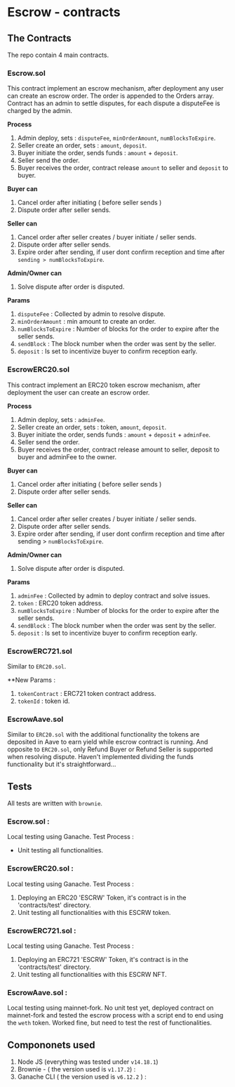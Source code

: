 # Escrow - contracts



## The Contracts

The repo contain 4 main contracts. 

### Escrow.sol
This contract implement an escrow mechanism, after deployment any user can create an escrow order. The order is appended to the Orders array. Contract has an admin to settle disputes, for each dispute a disputeFee is charged by the admin.

**Process** 
  1. Admin deploy, sets : `disputeFee`, `minOrderAmount`, `numBlocksToExpire`.
  2. Seller create an order, sets : `amount`, `deposit`.
  3. Buyer initiate the order, sends funds : `amount` + `deposit`.
  4. Seller send the order.
  5. Buyer receives the order, contract release `amount` to seller and `deposit` to buyer.
  
**Buyer can**
  1. Cancel order after initiating ( before seller sends )
  2. Dispute order after seller sends.

**Seller can**
  1. Cancel order after seller creates / buyer initiate / seller sends.
  2. Dispute order after seller sends.
  3. Expire order after sending, if user dont confirm reception and time after `sending > numBlocksToExpire`.
  
**Admin/Owner can**
  1. Solve dispute after order is disputed.
  
**Params** 
  1. `disputeFee` : Collected by admin to resolve dispute.
  2. `minOrderAmount` : min amount to create an order.
  3. `numBlocksToExpire` : Number of blocks for the order to expire after the seller sends.
  4. `sendBlock` : The block number when the order was sent by the seller.
  5. `deposit` : Is set to incentivize buyer to confirm reception early.

### EscrowERC20.sol
This contract implement an ERC20 token escrow mechanism, after deployment the user can create an escrow order.

**Process**
  1. Admin deploy, sets : `adminFee`.
  2. Seller create an order, sets : token, `amount`, `deposit`.
  3. Buyer initiate the order, sends funds : `amount` + `deposit` + `adminFee`.
  4. Seller send the order.
  5. Buyer receives the order, contract release amount to seller, deposit to buyer and adminFee to the owner.

**Buyer can**
  1. Cancel order after initiating ( before seller sends )
  2. Dispute order after seller sends.

**Seller can**
  1. Cancel order after seller creates / buyer initiate / seller sends.
  2. Dispute order after seller sends.
  3. Expire order after sending, if user dont confirm reception and time after sending > `numBlocksToExpire`.
  
**Admin/Owner can**
  1. Solve dispute after order is disputed.

**Params**
  1. `adminFee` : Collected by admin to deploy contract and solve issues.
  2. `token` : ERC20 token address.
  3. `numBlocksToExpire` : Number of blocks for the order to expire after the seller sends.
  4. `sendBlock` : The block number when the order was sent by the seller.
  5. `deposit` : Is set to incentivize buyer to confirm reception early.

### EscrowERC721.sol
Similar to `ERC20.sol`.

**New Params : 
  1. `tokenContract` : ERC721 token contract address.
  2. `tokenId` : token id.
 
### EscrowAave.sol
Similar to `ERC20.sol` with the additional functionality the tokens are deposited in Aave to earn yield while escrow contract is running. And opposite to `ERC20.sol`, only Refund Buyer or Refund Seller is supported when resolving dispute. Haven't implemented dividing the funds functionality but it's straightforward...
 
## Tests
All tests are written with `brownie`.  

### Escrow.sol : 
Local testing using Ganache.
Test Process : 
  * Unit testing all functionalities.

### EscrowERC20.sol : 
Local testing using Ganache.
Test Process : 
  1. Deploying an ERC20 'ESCRW' Token, it's contract is in the 'contracts/test' directory.
  2. Unit testing all functionalities with this ESCRW token.
  
### EscrowERC721.sol : 
Local testing using Ganache.
Test Process : 
  1. Deploying an ERC721 'ESCRW' Token, it's contract is in the 'contracts/test' directory.
  2. Unit testing all functionalities with this ESCRW NFT.
 
### EscrowAave.sol : 
Local testing using mainnet-fork.
No unit test yet, deployed contract on mainnet-fork and tested the escrow process with a script end to end using the `weth` token. Worked fine, but need to test the rest of functionalities.  



    
    
## Compononets used
1. Node JS  (everything was tested under `v14.18.1`) 
2. Brownie  - ( the version used is `v1.17.2`) :
2. Ganache CLI ( the version used is `v6.12.2` )   :
